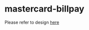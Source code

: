 # mastercard-billpay
Please refer to design [here](https://github.com/dswetal/mastercard-billpay/blob/main/BillPayDesign.md) 

